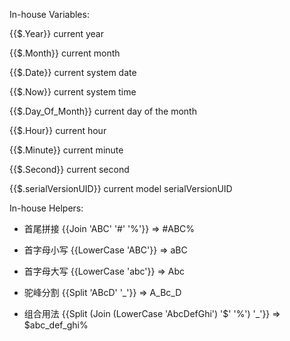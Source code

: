 In-house Variables:

{{$.Year}} current year

{{$.Month}} current month

{{$.Date}} current system date

{{$.Now}} current system time

{{$.Day_Of_Month}} current day of the month

{{$.Hour}} current hour

{{$.Minute}} current minute

{{$.Second}} current second

{{$.serialVersionUID}} current model serialVersionUID

In-house Helpers:

* 首尾拼接
{{Join 'ABC' '#' '%'}}  => #ABC%

* 首字母小写
{{LowerCase 'ABC'}} => aBC

* 首字母大写
{{LowerCase 'abc'}} => Abc

* 驼峰分割
{{Split 'ABcD' '_'}} => A_Bc_D

* 组合用法
{{Split (Join (LowerCase 'AbcDefGhi') '$' '%') '_'}} => $abc_def_ghi%

